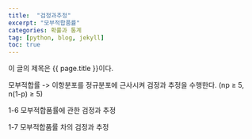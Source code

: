 ```yaml
---
title:  "검정과추정"
excerpt: "모부적합품률"
categories: 확률과 통계
tag: [python, blog, jekyll]
toc: true
---
```


이 글의 제목은 {{ page.title }}이다.

모부적합률
-> 이항분포를 정규분포에 근사시켜 검정과 추정을 수행한다. (np ≥ 5, n(1-p) ≥ 5)

1-6 모부적합품률에 관한 검정과 추정

1-7 모부적합품률 차의 검정과 추정
